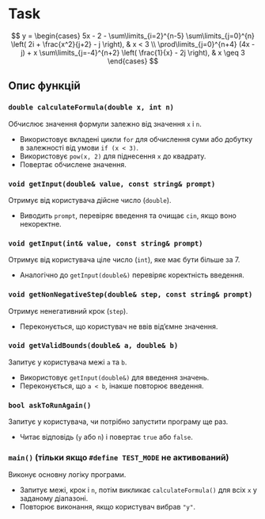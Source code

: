 # Task
$$
y =
\begin{cases} 
5x - 2 - \sum\limits_{i=2}^{n-5} \sum\limits_{j=0}^{n} \left( 2i + \frac{x^2}{j+2} - j \right), & x < 3 \\
\prod\limits_{j=0}^{n+4} (4x - j) + x \sum\limits_{j=-4}^{n+2} \left( \frac{1}{x} - 2j \right), & x \geq 3
\end{cases}
$$

## Опис функцій

### `double calculateFormula(double x, int n)`
Обчислює значення формули залежно від значення `x` і `n`.  
- Використовує вкладені цикли `for` для обчислення суми або добутку в залежності від умови `if (x < 3)`.  
- Використовує `pow(x, 2)` для піднесення `x` до квадрату.  
- Повертає обчислене значення.

### `void getInput(double& value, const string& prompt)`
Отримує від користувача дійсне число (`double`).  
- Виводить `prompt`, перевіряє введення та очищає `cin`, якщо воно некоректне.

### `void getInput(int& value, const string& prompt)`
Отримує від користувача ціле число (`int`), яке має бути більше за 7.  
- Аналогічно до `getInput(double&)` перевіряє коректність введення.

### `void getNonNegativeStep(double& step, const string& prompt)`
Отримує ненегативний крок (`step`).  
- Переконується, що користувач не ввів від’ємне значення.

### `void getValidBounds(double& a, double& b)`
Запитує у користувача межі `a` та `b`.  
- Використовує `getInput(double&)` для введення значень.  
- Переконується, що `a < b`, інакше повторює введення.

### `bool askToRunAgain()`
Запитує у користувача, чи потрібно запустити програму ще раз.  
- Читає відповідь (`y` або `n`) і повертає `true` або `false`.

### `main()` (тільки якщо `#define TEST_MODE` не активований)
Виконує основну логіку програми.  
- Запитує межі, крок і `n`, потім викликає `calculateFormula()` для всіх `x` у заданому діапазоні.  
- Повторює виконання, якщо користувач вибрав `"y"`.
